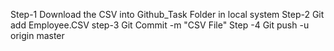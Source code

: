 Step-1 Download the CSV into Github_Task Folder in local system 
Step-2 Git add Employee.CSV 
step-3 Git Commit -m "CSV File"
Step -4 Git push -u origin master
